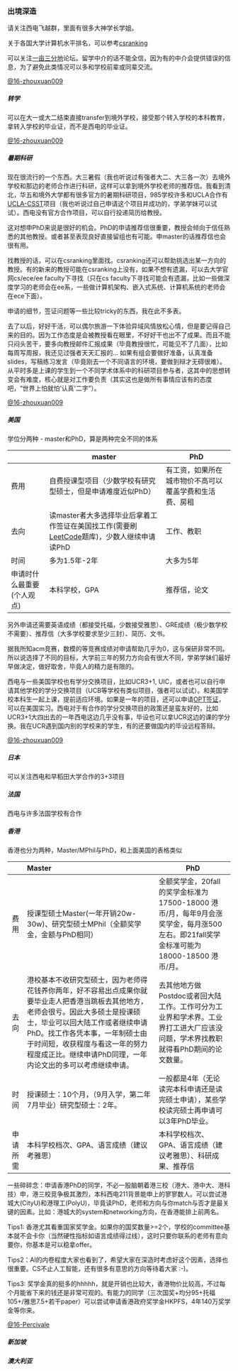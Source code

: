 ### 出境深造

请关注西电飞越群，里面有很多大神学长学姐。

关于各国大学计算机水平排名，可以参考[csranking](http://csrankings.org/#/index?all)

可以关注[一亩三分地](https://www.1point3acres.com/bbs/)论坛。留学中介的话不能全信，因为有的中介会提供错误的信息，为了避免此类情况可以多和学校前辈或同辈交流。

[@16-zhouxuan009](https://github.com/zhouxuan009)

##### 转学

可以在大一或大二结束直接transfer到境外学校，接受那个转入学校的本科教育，拿转入学校的毕业证，而不是西电的毕业证。

[@16-zhouxuan009](https://github.com/zhouxuan009)

##### 暑期科研

现在很流行的一个东西。大三暑假（我也听说过有强者大二、大三各一次）去境外学校和那边的老师合作进行科研，这样可以拿到境外学校老师的推荐信。我看到清北，华五和境外大学都有很多官方的暑期科研项目，985学校许多和UCLA合作有[UCLA-CSST](http://csst.ucla.edu/)项目（我也听说过自己申请这个项目并成功的，学弟学妹可以试试）。西电没有官方合作项目，可以自行投递简历给教授。

这对想申PhD来说是很好的机会。PhD的申请推荐信很重要，教授会倾向于信任熟悉的其他教授。或者甚至表现良好直接留组也有可能。申master的话推荐信也会很有用。

找教授的话，可以在csranking里面找。csranking还可以帮助挑选出某一方向的教授。有的新来的教授可能在csranking上没有，如果不想有遗漏，可以去大学官网cs/ece/ee faculty下寻找（只在cs faculty下寻找可能会有遗漏，比如一些做深度学习的老师会在ee系，一些做计算机架构、嵌入式系统、计算机系统的老师会在ece下面）。

申请的细节，签证问题等一些比较tricky的东西，我在此不多表。

去了以后，好好干活，可以偶尔旅游一下体验异域风情放松心情，但是要记得自己来的目的。因为工作态度是会被教授看在眼里，不好好干也出不了成果。而且不能只闷头苦干，要多向教授邮件汇报成果（毕竟教授很忙，可能见不了几面），比如每周写周报，我还见过强者天天汇报的... 如果有组会要做好准备，认真准备slides，写稿练习发言（毕竟刚去一个不同语言的环境，要做到辩才无碍很难）。从平时多是上课的学生到一个不同学术体系中的科研项目参与者，这其中的思想转变会有难度，核心就是对工作要负责（其实这也是做所有事情应该有的态度吧，“世界上怕就怕'认真'二字”）。

[@16-zhouxuan009](https://github.com/zhouxuan009)

##### 美国

学位分两种 - master和PhD，算是两种完全不同的体系

|                            | master                                                       | PhD                                                    |
| -------------------------- | ------------------------------------------------------------ | ------------------------------------------------------ |
| 费用                       | 自费授课型项目（少数学校有研究型硕士，但是申请难度近似PhD）  | 有工资，如果所在城市物价不高可以覆盖学费和生活费、房租 |
| 去向                       | 读master者大多选择毕业后拿着工作签证在美国找工作(需要刷[LeetCode](https://leetcode.com/)题库)，少数人继续申请读PhD | 工作、教职                                             |
| 时间                       | 多为1.5年-2年                                                | 大多为5年                                              |
| 申请时什么最重要(个人观点) | 本科学校，GPA                                                | 推荐信，论文                                           |

另外申请还需要英语成绩（都接受托福，少数接受雅思）、GRE成绩（极少数学校不需要）、推荐信（大多学校要求至少三封）、简历、文书。

据我所知acm竞赛，数模的等竞赛成绩对申请帮助几乎为0，这与保研非常不同。所以说选择了不同的目标，大学前三年的努力方向会有很大不同，学弟学妹们最好早做决定，做好取舍，毕竟人的精力是有限的。

西电与一些美国学校也有学分交换项目，比如UCR3+1, UIC，或者也可以自行申请其他学校的学分交换项目（UCB等学校有类似项目，强者可以试试）。和美国学校本科生一起上课，提前适应环境。如果是一年的项目，还可以申请[OPT签证](https://www.uscis.gov/opt)，可以在美国实习。西电对于有合作的学分交换项目的政策还是蛮友好的，比如UCR3+1大四出去的一年西电这边几乎没有事，毕设也可以拿UCR这边的课的学分换。我在UCR遇到国内别的学校来的学生，有的还要做国内的毕设远程答辩。

[@16-zhouxuan009](https://github.com/zhouxuan009)

##### 日本

可以关注西电和早稻田大学合作的3+3项目

##### 法国

西电与许多法国学校有合作

##### 香港

香港也分为两种，Master/MPhil与PhD，和上面美国的表格类似

|          | Master                                                       | PhD                                                          |
| :------: | :----------------------------------------------------------- | ------------------------------------------------------------ |
|   费用   | 授课型硕士Master(一年开销20w-30w)、研究型硕士MPhil（全额奖学金，金额与PhD相同） | 全额奖学金，20fall的奖学金标准为17500-18000 港币/月，每年9月会涨奖学金，每月涨500左右。即21fall奖学金标准可能为18000-18500 港币/月。 |
|   去向   | 港校基本不收研究型硕士，因为老师得花钱养你两年，好不容易出点成果你就要毕业走人把香港当跳板去其他地方，老师会很亏。因此大多硕士是授课硕士，毕业可以回大陆工作或者继续申请PhD。找工作各凭本事，一年制硕士由于时间短，收获程度与看这一年的努力程度成正比。继续申请PhD同理，一年内论文出的多可以考虑继续申请。 | 去其他地方做Postdoc或者回大陆工作。工作可分为工业界和学术界。工业界打工进大厂应该没问题，学术界找教职就得看PhD期间的论文数量。 |
|   时间   | 授课硕士：10个月，（9月入学，第二年7月毕业）研究型硕士：2年。 | 一般都是4年（无论读完本科申请还是读完硕士申请），某些学校读完硕士再申请可以3年PhD毕业。 |
| 申请所需 | 本科学校档次、GPA、语言成绩（建议考雅思）                    | 本科学校档次、GPA、语言成绩（建议考雅思）、科研成果、推荐信  |

一些碎碎念：申请香港PhD的同学，不必一股脑朝着港三校（港大、港中大、港科技）申，港三校竞争极其激烈，本科西电211背景能申上的寥寥数人。可以尝试港城大(CityU)和港理工(PolyU)，毕竟读PhD，老师和方向与你match与否才是最关键的因素。比如：港城大的system和networking方向，在香港能排上前两名。

Tips1:  香港尤其看重国家奖学金。如果你的国奖数量>=2个，学校的committee基本就不会卡你（当然硬性指标如语言成绩得过线），这时只要你联系的老师有意向要你，你基本是可以稳拿offer。

Tips2：AI的内卷程度大家也看到了，希望大家在深造时考虑好这个因素，选择也很重要。CS不止人工智能，还有很多有意思的方向等待着大家 :-)。

Tips3:  奖学金真的挺多的hhhhh，就是开销也比较大，香港物价比较高，不过每个月能省下来的钱还是非常可观的。有能力的同学（三次国奖+均分95+托福105+/雅思7.5+若干paper）可以尝试申请香港政府奖学金HKPFS，4年140万奖学金等你来。

[@16-Percivale](https://github.com/Moveisthebest)

##### 新加坡

##### 澳大利亚